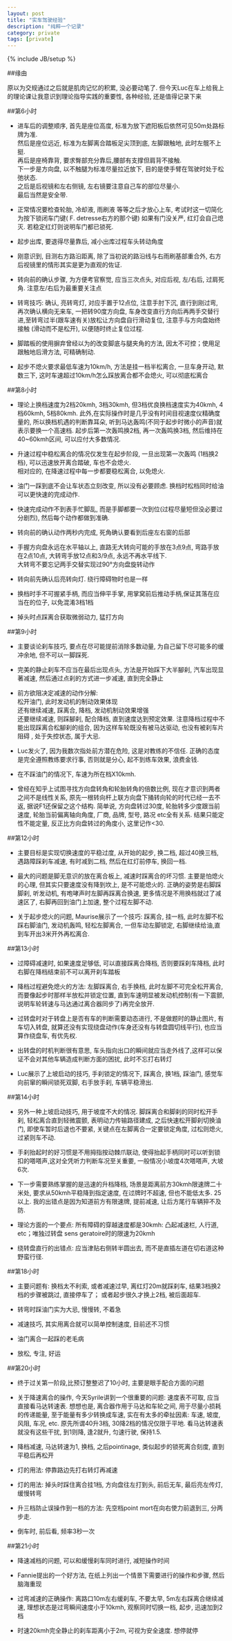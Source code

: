 ```yaml
---
layout: post
title: "实车驾驶经验"
description: "纯粹一个记录"
category: private
tags: [private]
---
```

{% include JB/setup %}

##缘由

原以为交规通过之后就是肌肉记忆的积累, 没必要动笔了. 但今天Luc在车上给我上的理论课让我意识到理论指导实践的重要性, 各种经验, 还是值得记录下来

##第6小时

* 进车后的调整顺序, 首先是座位高度, 标准为放下遮阳板后依然可见50m处路标牌为准.  
然后是座位远近, 标准为左脚离合踏板足尖顶到底, 左脚跟触地, 此时左髋不上挺.  
再后是座椅靠背, 要求臀部充分靠后,腰部有支撑但肩背不接触.  
下一步是方向盘, 以不触腿为标准尽量拉近放下, 目的是使手臂在驾驶时处于松弛状态.  
之后是后视镜和左右侧镜, 左右镜要注意自己车的部位尽量小.  
最后当然是安全带.

* 正常情况要检查轮胎, 冷却液, 雨刷液 等等之后才放心上车, 考试时这一切简化为按下锁闭车门键( F. detresse右方的那个键) 如果有门没关严, 红灯会自己熄灭. 若稳定红灯则说明车门都已锁死.

* 起步出库, 要退得尽量靠后, 减小出库过程车头转动角度

* 刚意识到, 目测右方路沿距离, 除了当初说的路沿线与右雨刷基部重合外, 右方后视镜里的情形其实是更为直观的佐证.

* 转向前的确认步骤, 为方便考官察觉, 应当三次点头, 对应后视, 左/右后, 过肩死角. 注意左/右后为最重要关注点

* 转弯技巧: 确认, 亮转弯灯, 对应手置于12点位, 注意手肘下沉, 直行到刚过弯, 再次确认横向无来车, 一把转90度方向盘, 车身改变直行方向后再两手交替行进,至转弯过半(跟车速有关)放松让方向盘自行滑动复位, 注意手与方向盘始终接触 (滑动而不是松开), 以便随时终止复位过程.

* 脚踏板的使用摒弃曾经以为的改变脚底与腿夹角的方法, 因太不可控；使用足跟触地后滑方法, 可精确制动.

* 起步不熄火要求最低车速为10km/h, 方法是挂一档半松离合, 一旦车身开动, 默数三下, 这时车速超过10km/h怎么踩放离合都不会熄火, 可以彻底松离合

##第8小时

* 理论上换档速度为2档20kmh, 3档30kmh, 但3档优良换档速度实为40kmh, 4档60kmh, 5档80kmh. 此外,在实际操作时是几乎没有时间目视速度仪精确度量的, 所以换档机遇的判断靠耳朵, 听到马达轰鸣(不同于起步时微小的声音)就表示要换一个高速档. 起步后第一次轰鸣换2档, 再一次轰鸣换3档, 然后维持在40~60kmh区间, 可以应付大多数情况.

* 升速过程中稳松离合的情况仅发生在起步阶段, 一旦出现第一次轰鸣 (1档换2档), 可以迅速放开离合踏破, 车也不会熄火.  
相对应的, 在降速过程中每一步都要稳松离合, 以免熄火.

* 油门一踩到底不会让车状态立刻改变, 所以没有必要顾虑. 换档时松档同时给油可以更快速的完成动作.

* 快速完成动作不到表手忙脚乱, 而是手脚都要一次到位(过程尽量短但没必要过分剧烈), 然后每个动作都做到准确.

* 转向前的确认动作两秒内完成, 死角确认要看到后座左右窗的后部

* 手握方向盘永远在水平轴以上, 直路无大转向可能的手放在3点9点, 弯路手放在2点10点, 大转弯手放12点和3/9点, 永远不再水平线下.  
大转弯不要忘记两手交替实现过90°方向盘旋转动作

* 转向前先确认后亮转向灯. 绕行障碍物时也是一样

* 换档时手不可握紧手柄, 而应当伸平手掌, 用掌窝前后推动手柄,保证其落在应当在的位子, 以免混淆3档1档

* 掉头时点踩离合获取微弱动力, 猛打方向

##第9小时

* 主要谈论刹车技巧, 要点在尽可能提前消除多数动量, 为自己留下尽可能多的缓冲余地, 但不可以一脚踩死.

* 完美的静止刹车不应当在最后出现点头, 方法是开始踩下大半腳刹, 汽车出现显著减速, 然后通过点刹的方式进一步减速, 直到完全静止

* 前方欲阻决定减速的动作分解:  
松开油门, 此时发动机的制动效果体现  
还有继续减速, 踩离合, 降档, 发动机制动效果增强  
还要继续减速, 则踩腳刹, 配合降档, 直到速度达到预定效果. 注意降档过程中不能出现踩离合松腳刹的组合, 因为这样车轮既没有被马达驱动, 也没有被刹车片阻碍 , 处于失控状态, 属于大忌.

* Luc发火了, 因为我数次指处前方潜在危险, 这是对教练的不信任. 正确的态度是完全遵照教练要求行事, 否则就是分心, 起不到练车效果, 浪费金钱.

* 在不踩油门的情况下, 车速为所在档X10kmh.

* 曾经在知乎上试图寻找方向盘转角和轮胎转角的倍数比例, 现在才意识到两者之间不是线性关系, 原先一根转向杆上联方向盘下捅转向轮的时代已经一去不返, 据说F1还保留之这个结构. 简单说, 方向盘转过30度, 轮胎转多少度跟当前速度, 轮胎当前偏离轴向角度, 厂商, 品牌, 型号, 路况 etc全有关系. 结果只能定性不能定量, 反正比方向盘转过的角度小, 这里记作<30.

##第12小时

* 主要目标是实现切换速度的平稳过度, 从开始的起步, 换二档, 超过40换三档, 遇路障踩刹车减速, 有时减到二档, 然后在红灯前停车, 换回一档.

* 最大的问题是脚无意识的放在离合板上, 减速时踩离合的坏习惯. 主要是怕熄火的心理, 但其实只要速度没有降到坎上, 是不可能熄火的. 正确的姿势是右脚踩脚刹, 听发动机, 有咆哮声时左脚再踩离合换速, 更多情况是不用换档就过了减速区了, 右脚再回到油门上加速, 整个过程左脚不动.

* 关于起步熄火的问题, Maurise展示了一个技巧: 踩离合, 挂一档, 此时左脚不松踩右脚油门, 发动机轰鸣, 轻松左脚离合, 一但车动左脚锁定, 右脚继续给油,直到车开出3米开外再松离合. 

##第13小时

* 过障碍减速时, 如果速度足够低, 可以直接踩离合降档, 否则要踩刹车降档, 此时右脚在降档结束前不可以离开刹车踏板

* 降档过程避免熄火的方法: 左脚踩离合, 右手换档, 此时左脚不可完全松开离合, 而要像起步时那样半放松并锁定位置, 直到车速明显被发动机控制(有一下震颤, 说明车轮转速与马达通过离合器同步了)再完全放开.

* 过转盘时对于转盘上是否有车的判断需要动态进行, 不是做题时的静止图片, 有车切入转盘, 就算还没有实现绕盘动作(车身还没有与转盘圆切线平行), 也应当算作绕盘车, 有优先权.

* 出转盘的时机判断很有意思, 车头指向出口的瞬间就应当走外线了,这样可以保证不会对其他车辆造成判断方面的困扰, 此时不忘打右转灯

* Luc展示了上坡启动的技巧, 手刹锁定的情况下, 踩离合, 换1档, 踩油门, 感觉车向前窜的瞬间锁死双脚, 右手放手刹, 车辆平稳滑出.

##第14小时

* 另外一种上坡启动技巧, 用于坡度不大的情况. 脚踩离合和脚刹的同时松开手刹, 轻松离合直到轻微震颤, 表明动力传输路径建成, 之后快速松开脚刹切换油门, 即使车暂时后退也不要紧, 关键点在左脚离合一定要锁定角度, 过松则熄火, 过紧则车不动.

* 手刹抬起时的好习惯是不用拇指按动棘爪联动, 使得抬起手柄同时可以听到锁扣的嗒嗒声,这对全凭听力判断车况至关重要, 一般情况小坡度4次嗒嗒声, 大坡6次.

* 下一步需要熟练掌握的是迅速的升档降档, 场景是距离前方30kmh限速牌二十米处, 要求从50kmh平稳降到指定速度, 在过牌时不超速, 但也不能低太多. 25以上. 我的出错点是因为知道前方有限速牌, 提前减速, 让后方尾行车辆猝不及防.

* 理论方面的一个要点: 所有障碍的穿越速度都是30kmh: 凸起减速栏, 人行道, etc；唯独过转盘 sens geratoire时的限速为20kmh

* 绕转盘直行的出错点: 应当津贴右侧转半圆出去, 而不是直插左道在切右道这种野蛮行径.

##第18小时

* 主要问题有: 换档太不利索, 或者减速过早, 离红灯20m就踩刹车, 结果3档换2档的步骤被跳过, 直接停车了； 或者起步很久才换上2档, 被后面超车.

* 转弯时踩油门实为大忌, 慢慢转, 不着急

* 减速技巧, 其实用离合就可以简单控制速度, 目前还不习惯

* 油门离合一起踩的老毛病

* 放松, 专注, 好运

##第20小时

* 终于过关第一阶段,比预订整整迟了10小时,  主要是眼手配合方面的问题

* 关于降速离合的操作, 今天Syrile讲到一个很重要的问题: 速度表不可取, 应当直接看马达转速表. 想想也是, 离合器作用于马达和车轮之间, 用于尽量小损耗的传递能量, 至于能量有多少转换成车速, 实在有太多的牵扯因素: 车速, 坡度, 风阻, 车况, etc. 原先所谓40升3档, 30降2档的情况仅限于平地. 看马达转速表就没有这些干扰, 到1则降, 逢2就升, 匀速行驶, 保持1.5. 

* 降档减速, 马达转速为1, 换档, 之后pointinage, 类似起步的锁死离合刻度, 直到平稳后再松开

* 灯的用法: 停靠路边先打右转灯再减速

* 灯的用法: 掉头时踩住离合挂1档, 方向盘往左打到头, 前后无车, 最后亮左传灯, 缓慢转弯

* 升三档防止误操作到一档的方法: 先空档point mort在向右使力前退到三, 分两步走.

* 倒车时, 前后看, 频率3秒一次

##第21小时

* 降速减档的问题, 可以和缓慢刹车同时进行, 减短操作时间

* Fannie提出的一个好方法, 在纸上列出一个情景下需要进行的操作和步骤, 然后脑海重现

* 过弯减速的正确操作: 离路口10m左右缓刹车, 不要太早,  5m左右踩离合继续减速, 理想状态是过弯瞬间速度小于10kmh, 观察同时切换一档, 起步, 迅速加到2档

*  时速20kmh完全静止的刹车距离小于2m, 可视为安全速度. 想停就停

